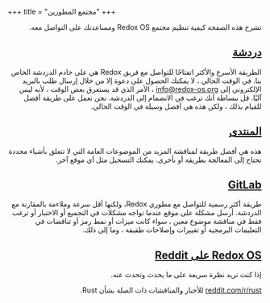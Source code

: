 +++
title = "مجتمع المطورين"
+++
<meta charset="utf-8">

<div class="row install-row">
<div dir="rtl" lang="ar">

تشرح هذه الصفحة كيفية تنظيم مجتمع Redox OS ومساعدتك على التواصل معه.

<a id="chat"></a>
## [دردشة](https://chat.redox-os.org)

الطريقة الأسرع والأكثر انفتاحًا للتواصل مع فريق Redox هي على خادم الدردشة الخاص بنا. في الوقت الحالي ، لا يمكنك الحصول على دعوة إلا من خلال إرسال طلب بالبريد الإلكتروني إلى info@redox-os.org ، الأمر الذي قد يستغرق بعض الوقت ، لأنه ليس آليًا. قل ببساطة أنك ترغب في الانضمام إلى الدردشة.
 نحن نعمل على طريقة أفضل للقيام بذلك ، ولكن هذه هي أفضل وسيلة في الوقت الحالي.

<a id="forum"></a>
## [المنتدى](https://discourse.redox-os.org/)

هذه هي أفضل طريقة لمناقشة المزيد من الموضوعات العامة التي لا تتعلق بأشياء محددة تحتاج إلى المعالجة بطريقة أو بأخرى.
يمكنك التسجيل مثل أي موقع آخر.

<a id="gitlab"></a>
## [GitLab](https://gitlab.redox-os.org/redox-os/redox)



طريقة أكثر رسمية للتواصل مع مطوري Redox، ولكنها أقل سرعة وملاءمة بالمقارنة مع الدردشة.
 أرسل مشكلة على موقع عندما تواجه مشكلات في التجميع أو الاختبار أو ترغب فقط في مناقشة موضوع معين ، سواء كانت ميزات أو نمط رمز أو تناقضات في التعليمات البرمجية أو تغييرات وإصلاحات طفيفة ، وما إلى ذلك.



<a id="reddit"></a>
## [Redox OS على Reddit](https://www.reddit.com/r/Redox/)

إذا كنت تريد نظرة سريعة على ما يحدث وتحدث عنه.

[reddit.com/r/rust](https://www.reddit.com/r/rust) للأخبار والمناقشات ذات الصلة بشأن Rust.

</div>
</div>

